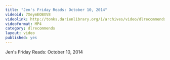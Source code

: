 ```yaml
---
title: "Jen's Friday Reads: October 10, 2014"
videoid: 7XeymEOBXV8
videolink: http://tonks.darienlibrary.org/1/archives/video/dlrecommends/20141010_friday_reads.mp4
videoformat: MP4
category: dlrecommends
layout: video
published: yes
---
```


Jen's Friday Reads: October 10, 2014